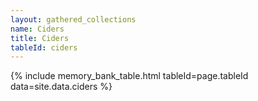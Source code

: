 ```yaml
---
layout: gathered_collections
name: Ciders
title: Ciders
tableId: ciders
---
```

{% include memory_bank_table.html tableId=page.tableId data=site.data.ciders %}
